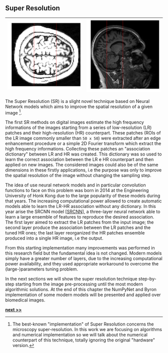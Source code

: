 ## Super Resolution

| ![Single Image Super Resolution. Between the red lines the super resolved version of the image.](https://raw.githubusercontent.com/Nico-Curti/PhDthesis/master/img/sr_wow.svg?token=AF4CJX5LIDY47CZJVU7CUUC5WICF2&sanitize=true) | ![](https://raw.githubusercontent.com/Nico-Curti/PhDthesis/master/img/sr_wow2.svg?token=AF4CJX5U2QZBLQSWVYC2YL25WICGC&sanitize=true) |
|:----:|:-----:|

The Super Resolution (SR) is a slight novel technique based on Neural Network models which aims to improve the spatial resolution of a given image [^1].

The first SR methods on digital images estimate the high frequency informations of the images starting from a series of low-resolution (LR) patches and their high-resolution (HR) counterpart.
These patches (ROIs of the LR image commonly smaller than `50 x 50`) were extracted after an edge enhancement procedure or a simple 2D Fourier transform which extract the high frequency informations.
Collecting these patches an "association dictionary" between LR and HR was created.
This dictionary was so used to learn the correct association between the LR e HR counterpart and then applied on new images.
The considered images could also be of the same dimensions in these firstly applications, i.e the purpose was only to improve the spatial resolution of the image without changing the sampling step.

The idea of use neural network models and in particular convolution functions to face on this problem was born in 2014 at the Engineering University of Honk Kong due to the large popularity of these models during that years.
The increasing computational power allowed to create automatic models able to learn the LR-HR association without any dictionary.
In this year arise the SRCNN model [[SRCNN](https://ui.adsabs.harvard.edu/\#abs/2015arXiv150100092D)], a three-layer neural network able to learn a large ensemble of features to reproduce the desired association.
The first layer aimed to extract the LR patches from the input image; the second layer produce the association between the LR patches and the tuned HR ones; the last layer reorganized the HR patches ensemble produced into a single HR image, i.e the output.

From this starting implementation many improvements was performed in this research field but the fundamental idea is not changed.
Modern models simply have a greater number of layers, due to the increasing computational power availability, and they used appropriate workaround to overcome the (large-)parameters tuning problem.

In the next sections we will show the super resolution technique step-by-step starting from the image pre-processing until the most modern algorithmic solutions.
At the end of this chapter the NumPyNet and Byron implementation of some modern models will be presented and applied over biomedical images.

[^1]: The best-known "implementation" of Super Resolution concerns the microscopy super-resolution. In this work we are focusing on algorithms and numerical implementation so we will talk about the numerical counterpart of this technique, totally ignoring the original "hardware" version.

[**next >>**](./Resampling.md)